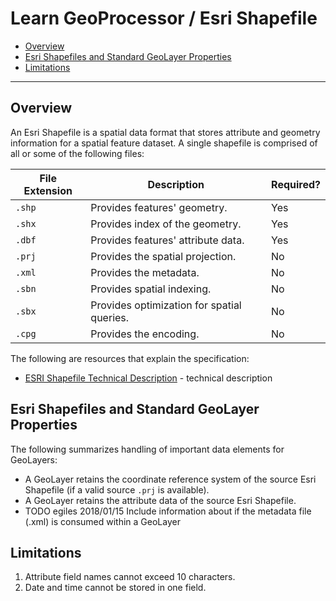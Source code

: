 # Learn GeoProcessor / Esri Shapefile 

* [Overview](#overview)
* [Esri Shapefiles and Standard GeoLayer Properties](#esri-shapefiles-and-standard-geolayer-properties)
* [Limitations](#limitations)

----------------

## Overview ##

An Esri Shapefile is a spatial data format that stores attribute and geometry information for a spatial feature dataset. A single shapefile is comprised of all or some of the following files:

|File Extension|Description|Required?|
|----|-----|----|
|`.shp`|Provides features' geometry.|Yes|
|`.shx`|Provides index of the geometry.|Yes|
|`.dbf`|Provides features' attribute data.| Yes|
|`.prj`|Provides the spatial projection.| No|
|`.xml`|Provides the metadata.| No|
|`.sbn`|Provides spatial indexing.| No|
|`.sbx`|Provides optimization for spatial queries.|No|
|`.cpg`|Provides the encoding.|No|


The following are resources that explain the specification:

* [ESRI Shapefile Technical Description](https://www.esri.com/library/whitepapers/pdfs/shapefile.pdf) - technical description

## Esri Shapefiles and Standard GeoLayer Properties ##

The following summarizes handling of important data elements for GeoLayers:

* A GeoLayer retains the coordinate reference system of the source Esri Shapefile (if a valid source `.prj` is available). 
* A GeoLayer retains the attribute data of the source Esri Shapefile.
* TODO egiles 2018/01/15 Include information about if the metadata file (.xml) is consumed within a GeoLayer

## Limitations ##

1. Attribute field names cannot exceed 10 characters. 
2. Date and time cannot be stored in one field.



